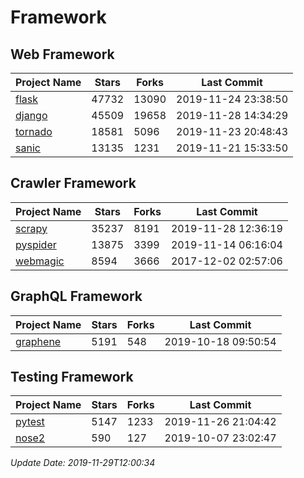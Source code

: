 # Framework

## Web Framework

| Project Name | Stars | Forks | Last Commit |
| ------------ | ----- | ----- | ----------- |
| [flask](https://github.com/pallets/flask) | 47732 | 13090 | 2019-11-24 23:38:50 |
| [django](https://github.com/django/django) | 45509 | 19658 | 2019-11-28 14:34:29 |
| [tornado](https://github.com/tornadoweb/tornado) | 18581 | 5096 | 2019-11-23 20:48:43 |
| [sanic](https://github.com/huge-success/sanic) | 13135 | 1231 | 2019-11-21 15:33:50 |

## Crawler Framework

| Project Name | Stars | Forks | Last Commit |
| ------------ | ----- | ----- | ----------- |
| [scrapy](https://github.com/scrapy/scrapy) | 35237 | 8191 | 2019-11-28 12:36:19 |
| [pyspider](https://github.com/binux/pyspider) | 13875 | 3399 | 2019-11-14 06:16:04 |
| [webmagic](https://github.com/code4craft/webmagic) | 8594 | 3666 | 2017-12-02 02:57:06 |

## GraphQL Framework

| Project Name | Stars | Forks | Last Commit |
| ------------ | ----- | ----- | ----------- |
| [graphene](https://github.com/graphql-python/graphene) | 5191 | 548 | 2019-10-18 09:50:54 |

## Testing Framework

| Project Name | Stars | Forks | Last Commit |
| ------------ | ----- | ----- | ----------- |
| [pytest](https://github.com/pytest-dev/pytest) | 5147 | 1233 | 2019-11-26 21:04:42 |
| [nose2](https://github.com/nose-devs/nose2) | 590 | 127 | 2019-10-07 23:02:47 |

*Update Date: 2019-11-29T12:00:34*